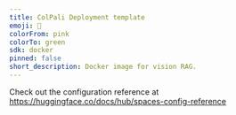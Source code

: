 ```yaml
---
title: ColPali Deployment template
emoji: 🏃
colorFrom: pink
colorTo: green
sdk: docker
pinned: false
short_description: Docker image for vision RAG.
---
```


Check out the configuration reference at https://huggingface.co/docs/hub/spaces-config-reference